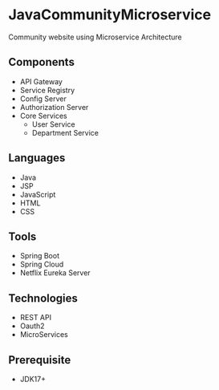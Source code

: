 # JavaCommunityMicroservice

Community website using Microservice Architecture

## Components
* API Gateway
* Service Registry
* Config Server
* Authorization Server
* Core Services
  * User Service
  * Department Service
  
## Languages
* Java
* JSP
* JavaScript
* HTML
* CSS

## Tools
* Spring Boot
* Spring Cloud
* Netflix Eureka Server

## Technologies
* REST API
* Oauth2
* MicroServices

## Prerequisite
* JDK17+
